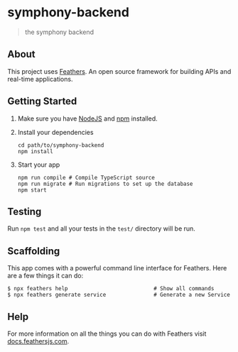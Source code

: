 # symphony-backend

> the symphony backend

## About

This project uses [Feathers](http://feathersjs.com). An open source framework for building APIs and real-time applications.

## Getting Started

1. Make sure you have [NodeJS](https://nodejs.org/) and [npm](https://www.npmjs.com/) installed.
2. Install your dependencies

    ```
    cd path/to/symphony-backend
    npm install
    ```

3. Start your app

    ```
    npm run compile # Compile TypeScript source
    npm run migrate # Run migrations to set up the database
    npm start
    ```

## Testing

Run `npm test` and all your tests in the `test/` directory will be run.

## Scaffolding

This app comes with a powerful command line interface for Feathers. Here are a few things it can do:

```
$ npx feathers help                           # Show all commands
$ npx feathers generate service               # Generate a new Service
```

## Help

For more information on all the things you can do with Feathers visit [docs.feathersjs.com](http://docs.feathersjs.com).
